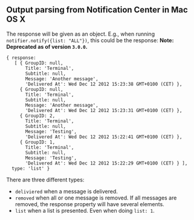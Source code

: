 

## Output parsing from Notification Center in Mac OS X

The response will be given as an object. E.g., when running ```notifier.notify({list: "ALL"})```, this could be the response:
**Note: Deprecated as of version `3.0.0`.**

```
{ response:
   [ { GroupID: null,
       Title: 'Terminal',
       Subtitle: null,
       Message: 'Another message',
       'Delivered At': Wed Dec 12 2012 15:23:38 GMT+0100 (CET) },
     { GroupID: null,
       Title: 'Terminal',
       Subtitle: null,
       Message: 'Another message',
       'Delivered At': Wed Dec 12 2012 15:23:31 GMT+0100 (CET) },
     { GroupID: 2,
       Title: 'Terminal',
       Subtitle: null,
       Message: 'Testing',
       'Delivered At': Wed Dec 12 2012 15:22:41 GMT+0100 (CET) },
     { GroupID: 1,
       Title: 'Terminal',
       Subtitle: null,
       Message: 'Testing',
       'Delivered At': Wed Dec 12 2012 15:22:29 GMT+0100 (CET) } ],
  type: 'list' }

```

There are three different types:

- ```deliviered``` when a message is delivered.
- ```removed``` when all or one message is removed. If all messages are removed, the response property will have several elements.
- ```list``` when a list is presented. Even when doing ```list: 1```.

